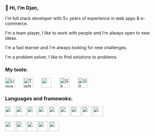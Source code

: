 ### 👋 Hi, I’m Djan,
I'm full stack developer with 5+ years of experience in web apps & e-commerce.

I'm a team player, I like to work with people and I'm always open to new ideas.

I'm a fast learner and I'm always looking for new challenges.

I'm a problem solver, I like to find solutions to problems.

### My tools:
<!-- Social icons section -->
<p align="left">
  <a href="#"><img width="32px" alt="Linux"  src="https://img.icons8.com/color/2x/linux.png"/></a>
  &#8287;&#8287;&#8287;&#8287;&#8287;
  <a href="#"><img width="32px" alt="Twitter"  src="https://img.icons8.com/external-tal-revivo-shadow-tal-revivo/2x/external-vim-a-highly-configurable-text-editor-for-efficiently-creating-and-changing-any-kind-of-text-logo-shadow-tal-revivo.png"/></a>
  &#8287;&#8287;&#8287;&#8287;&#8287;
  <a href="#" alt="Doker"><img width="32px" src="https://img.icons8.com/color/2x/docker.png"/></a>
  &#8287;&#8287;&#8287;&#8287;&#8287;
  <a href="#"><img width="32px" alt="Git" src="https://img.icons8.com/color/2x/git"></a>
  &#8287;&#8287;&#8287;&#8287;&#8287;
  <a href="#"><img width="32px" alt="Git" src="https://img.icons8.com/color/2x/bash.png"></a>
</p>

### Languages and framewoks:
<!-- icons section -->
<p align="left">
  <a href="#"><img width="32px"  src="https://img.icons8.com/color/2x/golang.png"/></a>
  <a href="#"><img width="32px"  src="https://img.icons8.com/color/2x/nodejs.png"/></a>
  <a href="#"><img width="32px"  src="https://img.icons8.com/color/2x/javascript.png"/></a>
  <a href="#"><img width="32px"  src="https://img.icons8.com/office/2x/react.png"/></a>
  <a href="#"><img width="32px"  src="https://img.icons8.com/color/2x/vue-js.png"/></a>
  <a href="#"><img width="32px"  src="https://img.icons8.com/color/2x/html-5.png"/></a>
  <a href="#"><img width="32px"  src="https://img.icons8.com/color/2x/css3.png"/></a>
  <a href="#"><img width="32px"  src="https://img.icons8.com/external-those-icons-flat-those-icons/2x/external-MySQL-programming-and-development-those-icons-flat-those-icons.png"/></a>
  <a href="#"><img width="32px"  src="https://img.icons8.com/color/2x/graphql.png"/></a>
  
  <a href="#"><img width="32px"  src="https://img.icons8.com/color/2x/magento.png"/></a>
  <a href="#"><img width="32px"  src="https://img.icons8.com/color/2x/oracle-logo.png"/></a>
  <a href="#"><img width="32px"  src="https://img.icons8.com/color/2x/graphql.png"/></a>
  <a href="#"><img width="32px"  src="https://img.icons8.com/color/2x/graphql.png"/></a>
  <a href="#"><img width="32px"  src="https://img.icons8.com/color/2x/graphql.png"/></a>
</p>
